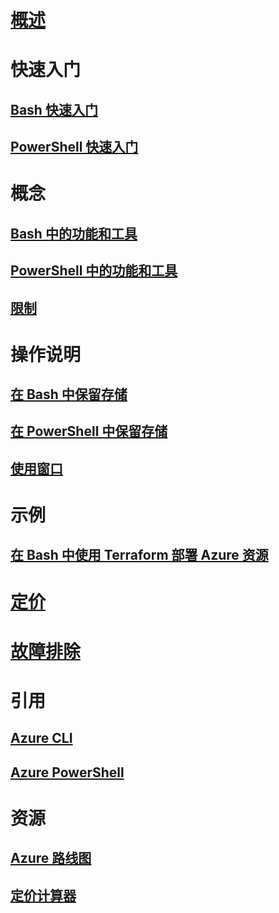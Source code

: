 # [概述](overview.md)

# 快速入门
## [Bash 快速入门](quickstart.md)
## [PowerShell 快速入门](quickstart-powershell.md)

# 概念
## [Bash 中的功能和工具](features.md)
## [PowerShell 中的功能和工具](features-powershell.md)
## [限制](limitations.md)

# 操作说明
## [在 Bash 中保留存储](persisting-shell-storage.md)
## [在 PowerShell 中保留存储](persisting-shell-storage-powershell.md)
## [使用窗口](using-the-shell-window.md)

# 示例
## [在 Bash 中使用 Terraform 部署 Azure 资源](example-terraform-bash.md)

# [定价](pricing.md)

# [故障排除](troubleshooting.md)

# 引用
## [Azure CLI](/cli/azure)
## [Azure PowerShell](/powershell/azure)

# 资源
## [Azure 路线图](https://azure.microsoft.com/roadmap/?category=monitoring-management)
## [定价计算器](https://azure.microsoft.com/pricing/calculator/)
